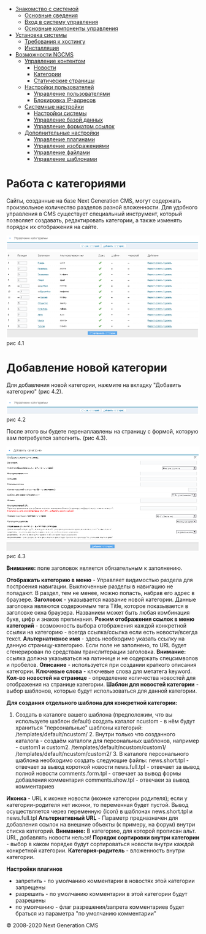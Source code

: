-   [Знакомство с системой]()
    -   [Основные сведения](about.html)
    -   [Вход в систему управления](enter.html)
    -   [Основные компоненты управления](components.html)
-   [Установка системы]()
    -   [Требования к хостингу](hosting.html)
    -   [Инсталляция](installation.html)
-   [Возможности NGCMS]()
    -   [Управление контентом]()
        -   [Новости](news.html)
        -   [Категории](catigories.html)
        -   [Статические страницы](static.html)
    -   [Настройки пользователей]()
        -   [Управление пользователями](users.html)
        -   [Блокировка IP-адресов](ipban.html)
    -   [Системные настройки]()
        -   [Настройки системы](config.html)
        -   [Управление базой данных](dbo.html)
        -   [Управление форматом ссылок](urls.html)
    -   [Дополнительные настройки]()
        -   [Управление плагинами](plugins.html)
        -   [Управление изображениями](images.html)
        -   [Управление файлами](files.html)
        -   [Управление шаблонами](templates.html)

Работа с категориями
====================

Сайты, созданные на базе Next Generation CMS, могут содержать произвольное количество разделов разной вложенности.
 Для удобного управления в CMS существует специальный инструмент, который позволяет создавать, редактировать категории, а также изменять порядок их отображения на сайте.

![](images/screenshots/categories_1.png)
рис 4.1

Добавление новой категории
==========================

Для добавления новой категории, нажмите на вкладку "Добавить категорию" (рис 4.2).

![](images/screenshots/categories_2.png)
рис 4.2

После этого вы будете перенаплавлены на страницу с формой, которую вам потребуется заполнить. (рис 4.3).

![](images/screenshots/categories_3.png)
рис 4.3

**Внимание:** поле заголовок является обязательным к заполнению.

**Отображать категорию в меню** - Управляет видимостью раздела для построения навигации.
 Выключенные разделы в навигацию не попадают. В раздел, тем не менее, можно попасть, набрав его адрес в браузере.
 **Заголовок** - указывается название новой категории. Данные заголовка являются содержимым тега Title, которое показывается в заголовке окна браузера.
 Названием может быть любая комбинация букв, цифр и знаков препинания.
 **Режим отображения ссылок в меню категорий** - возможность выбора отображения каждой конкретной ссылки на категорию - всегда ссылка/ссылка если есть новости/всегда текст.
 **Альтернативное имя** - здесь необходимо указать ссылку на данную страницу-категорию. Если поле не заполнено, то URL будет сгенерирован по средствам транслитерации заголовка.
**Внимание:** ссылка должна указываться на латинице и не содержать спецсимволов и пробелов.
 **Описание** - используется при создании краткого описания категории.
 **Ключевые слова** - ключевые слова для метатега keyword.
 **Кол-во новостей на странице** - определение количества новостей для отображения на странице категории.
 **Шаблон для новостей категории** - выбор шаблонов, которые будут использоваться для данной категории.

**Для создания отдельного шаблона для конкретной категории:**
 1. Создать в каталоге вашего шаблона (предположим, что вы используете шаблон default) создать каталог ncustom - в нём будут храниться "персональные" шаблоны категорий: /templates/default/ncustom/ 2. Внутри только что созданного каталога - создаём каталоги для персональных шаблонов, например - custom1 и custom2. /templates/default/ncustom/custom1/ /templates/default/ncustom/custom2/ 3. В каталоге персонального шаблона необходимо создать следующие файлы: news.short.tpl - отвечает за вывод короткой новости news.full.tpl - отвечает за вывод полной новости comments.form.tpl - отвечает за вывод формы добавления комментария comments.show.tpl - отвечаеи за вывод комментариев

**Иконка** - URL к иконке новости (иконке категории родителя); если у категории-родителя нет иконки, то переменная будет пустой.
 Вывод осуществляется через переменную {icon} в шаблонах news.short.tpl и news.full.tpl
 **Альтернативный URL** - Параметр предназначен для добавления ссылок на внешние объекты (к примеру, на форум) внутри списка категорий.
**Внимание:** В категорию, для которой прописан альт. URL, добавлять новости нельзя!
 **Порядок сортировки внутри категории** - выбор в каком порядке будут сортироваться новости внутри каждой конкретной категории.
 **Категория-родитель** - вложенность внутри категории.

**Настройки плагинов**

-   запретить - по умолчанию комментарии в новостях этой категории запрещены
-   разрешить - по умолчанию комментарии в этой категории будут разрешены
-   по умолчанию - флаг разрешения/запрета комментариев будет браться из параметра "по умолчанию комментарии"

© 2008-2020 Next Generation CMS
